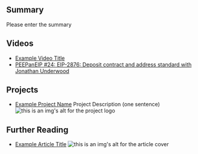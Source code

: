 ## Summary

Please enter the summary

## Videos

- [Example Video Title](https://www.youtube.com/watch?v=TDGq4aeevgY)
- [PEEPanEIP #24: EIP-2876: Deposit contract and address standard with Jonathan Underwood](https://www.youtube.com/watch?v=ha8uOWNT6sg&list=PL4cwHXAawZxqu0PKKyMzG_3BJV_xZTi1F&index=89)

## Projects

- [Example Project Name](https://xxxx.xxx/xxxxx) Project Description (one sentence) ![this is an img's alt for the project logo](https://xxxx.xxx/project-logo.xxx)

## Further Reading

- [Example Article Title](https://xxxx.xxx/xxxxx) ![this is an img's alt for the article cover](https://xxxx.xxx/article-cover.xxx)
